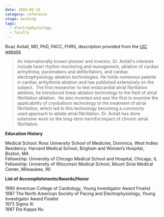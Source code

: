 ```yaml
---
date: 2024-02-15
category: reference
stage: working
tags:
  - electrophysiology
  - faculty
---
```


Boaz Avitall, MD, PhD, FACC, FHRS, description provided from the [UIC website](https://hospital.uillinois.edu/find-a-doctor/boaz-avitall)

> An internationally known pioneer and inventor, Dr. Avitall's interests include heart rhythm monitoring and management, ablation of cardiac arrhythmia, pacemakers and defibrillators, and cardiac electrophysiology ablation technologies. He holds numerous patents in cardiac arrhythmia ablation and has published extensively on the subject.  The first researcher to test endocardial atrial fibrillation ablation, he introduced linear ablation technology to the field of atrial fibrillation ablation.  He also invented and was the first to examine the applicability of cryoballoon technology to the treatment of atrial fibrillation, which led to this technology becoming a commonly used approach to ablate atrial fibrillation. Dr. Avitall has done extensive work on the long-term harmful impact of chronic atrial fibrillation.

**Education History**

Medical School: Ross University School of Medicine, Dominica, West Indies  
Residency: Harvard Medical School, Brigham and Women’s Hospital, Boston, MA  
Fellowship: University of Chicago Medical School and Hospital, Chicago, IL  
Fellowship: University of Wisconsin Medical School, Mount Sinai Medical Center, Milwaukee, WI

**List of Accomplishments/Awards/Honor** 

1990 American College of Cardiology, Young Investigator Award Finalist  
1987 The North American Society of Pacing and Electrophysiology, Young Investigator Award Finalist  
1973 Sigma Xi  
1987 Eta Kappa Nu